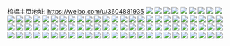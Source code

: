 梳榅主页地址: https://weibo.com/u/3604881935 
![](https://wx4.sinaimg.cn/mw2000/d6de220fgy1h8ty3hluxvj22c0340kjo.jpg) 
![](https://wx4.sinaimg.cn/mw2000/d6de220fgy1h8ty3ul5d7j22c0340u10.jpg) 
![](https://wx4.sinaimg.cn/mw2000/d6de220fgy1h8ty3mwlzoj23402c0hdv.jpg) 
![](https://wx4.sinaimg.cn/mw2000/d6de220fgy1h8r2b3lzy9j21lu23m7wi.jpg) 
![](https://wx4.sinaimg.cn/mw2000/d6de220fgy1h8r2b10ltyj21kh24thdt.jpg) 
![](https://wx4.sinaimg.cn/mw2000/d6de220fgy1h8r2b5senij21o0280u0x.jpg) 
![](https://wx4.sinaimg.cn/mw2000/d6de220fgy1h8l11felprj21o0280b29.jpg) 
![](https://wx4.sinaimg.cn/mw2000/d6de220fgy1h8l11eo73jj21o0280npd.jpg) 
![](https://wx4.sinaimg.cn/mw2000/d6de220fgy1h8k5g1qpf9j21o0280npd.jpg) 
![](https://wx4.sinaimg.cn/mw2000/d6de220fgy1h8k5g08idtj21o0280qv5.jpg) 
![](https://wx4.sinaimg.cn/mw2000/d6de220fgy1h8k5g3bg53j21o0280qv5.jpg) 
![](https://wx4.sinaimg.cn/mw2000/d6de220fgy1h8k5g5pq5fj21nz26dqv5.jpg) 
![](https://wx4.sinaimg.cn/mw2000/d6de220fgy1h8ckduh2ugj20hs0mltco.jpg) 
![](https://wx4.sinaimg.cn/mw2000/d6de220fgy1h8ckduu0rsj20fe0femxx.jpg) 
![](https://wx4.sinaimg.cn/mw2000/d6de220fgy1h8ckdu0w8ej20xc0xcws4.jpg) 
![](https://wx4.sinaimg.cn/mw2000/d6de220fgy1h8ckdw671tj20sg0w048g.jpg) 
![](https://wx4.sinaimg.cn/mw2000/d6de220fgy1h89oxmcvpmj22c033zu10.jpg) 
![](https://wx4.sinaimg.cn/mw2000/d6de220fgy1h89oxt3mulj22c0340b2c.jpg) 
![](https://wx4.sinaimg.cn/mw2000/d6de220fgy1h89owiudjvj228130lx6q.jpg) 
![](https://wx4.sinaimg.cn/mw2000/d6de220fgy1h89owtvhtrj22c0340npg.jpg) 
![](https://wx4.sinaimg.cn/mw2000/d6de220fgy1h89ox0avu5j22bz2wnu0z.jpg) 
![](https://wx4.sinaimg.cn/mw2000/d6de220fgy1h89oxn6l47j20u0140dxg.jpg) 
![](https://wx4.sinaimg.cn/mw2000/d6de220fgy1h89ox5uwt9j22c0340x6r.jpg) 
![](https://wx4.sinaimg.cn/mw2000/d6de220fgy1h865silbvkj22c0340qv5.jpg) 
![](https://wx4.sinaimg.cn/mw2000/d6de220fgy1h865sg3midj21o0280npd.jpg) 
![](https://wx4.sinaimg.cn/mw2000/d6de220fgy1h84tnbud8wj21oy2s3u0x.jpg) 
![](https://wx4.sinaimg.cn/mw2000/d6de220fgy1h84tni3zn1j22c0340kjl.jpg) 
![](https://wx4.sinaimg.cn/mw2000/d6de220fgy1h81kwdqsvmj20zk0k0dlx.jpg) 
![](https://wx4.sinaimg.cn/mw2000/d6de220fgy1h7r7q5l93uj20zk1beduc.jpg) 
![](https://wx4.sinaimg.cn/mw2000/d6de220fgy1h7r7q636pcj20zk1bftmy.jpg) 
![](https://wx4.sinaimg.cn/mw2000/d6de220fgy1h7r7qe3k02j20wi1ycnpd.jpg) 
![](https://wx4.sinaimg.cn/mw2000/d6de220fgy1h7r7qooj4lj20u013vjxk.jpg) 
![](https://wx4.sinaimg.cn/mw2000/d6de220fgy1h7r7qkgbxqj20wi1yckjl.jpg) 
![](https://wx4.sinaimg.cn/mw2000/d6de220fgy1h7r7q96rhmj20wi1ychdt.jpg) 
![](https://wx4.sinaimg.cn/mw2000/d6de220fgy1h7ni3qnebhj22c0340x6p.jpg) 
![](https://wx4.sinaimg.cn/mw2000/d6de220fgy1h7ni3otn5fj22c0340x6p.jpg) 
![](https://wx4.sinaimg.cn/mw2000/d6de220fgy1h7krvt3x1aj20u00u07gv.jpg) 
![](https://wx4.sinaimg.cn/mw2000/d6de220fgy1h7k58w5yu9j22c03404qp.jpg) 
![](https://wx4.sinaimg.cn/mw2000/d6de220fgy1h7k58piyr7j20xc4xmkjn.jpg) 
![](https://wx4.sinaimg.cn/mw2000/d6de220fgy1h7k58u9szoj21br21e7wh.jpg) 
![](https://wx4.sinaimg.cn/mw2000/d6de220fgy1h7k58ryb8fj20xc3orhdu.jpg) 
![](https://wx4.sinaimg.cn/mw2000/d6de220fgy1h7k58y2viwj21o0280npd.jpg) 
![](https://wx4.sinaimg.cn/mw2000/d6de220fgy1h7k58m5o9sj22c0340npe.jpg) 
![](https://wx4.sinaimg.cn/mw2000/d6de220fgy1h7k5m1hsoej22c0340e83.jpg) 
![](https://wx4.sinaimg.cn/mw2000/d6de220fgy1h7k5md6ebbj20xc3p7e83.jpg) 
![](https://wx4.sinaimg.cn/mw2000/d6de220fgy1h7k5nw6sj9j22c03404qr.jpg) 
![](https://wx4.sinaimg.cn/mw2000/d6de220fgy1h7eixj0hf7j21k22687p5.jpg) 
![](https://wx4.sinaimg.cn/mw2000/d6de220fgy1h768nf36zgj21o0280kjl.jpg) 
![](https://wx4.sinaimg.cn/mw2000/d6de220fgy1h768nl8vksj21o02807wh.jpg) 
![](https://wx4.sinaimg.cn/mw2000/d6de220fgy1h768nixb9xj21o02801ky.jpg) 
![](https://wx4.sinaimg.cn/mw2000/d6de220fgy1h768o72cb0j22c0340x6p.jpg) 
![](https://wx4.sinaimg.cn/mw2000/d6de220fgy1h768ntqmm2j228a30an17.jpg) 
![](https://wx4.sinaimg.cn/mw2000/d6de220fgy1h768npx6ntj22c03407wj.jpg) 
![](https://wx4.sinaimg.cn/mw2000/d6de220fgy1h768onbnooj22c0340u0y.jpg) 
![](https://wx4.sinaimg.cn/mw2000/d6de220fgy1h768ocbck6j21sx1hi7r3.jpg) 
![](https://wx4.sinaimg.cn/mw2000/d6de220fgy1h768o2tz3zj22c033zdlh.jpg) 
![](https://wx4.sinaimg.cn/mw2000/d6de220fgy1h768nywwu5j22c0340u0y.jpg) 
![](https://wx4.sinaimg.cn/mw2000/d6de220fgy1h768oa875uj22c0340grg.jpg) 
![](https://wx4.sinaimg.cn/mw2000/d6de220fgy1h73ugjixfgj20t21jqgxh.jpg) 
![](https://wx4.sinaimg.cn/mw2000/d6de220fgy1h73ugk455jj20sx1kfaii.jpg) 
![](https://wx4.sinaimg.cn/mw2000/d6de220fgy1h6vfynll58j21o0190qq3.jpg) 
![](https://wx4.sinaimg.cn/mw2000/d6de220fgy1h6vfypbnymj21o01904kp.jpg) 
![](https://wx4.sinaimg.cn/mw2000/d6de220fgy1h6vfyl9uooj21o01901eb.jpg) 
![](https://wx4.sinaimg.cn/mw2000/d6de220fgy1h6ubb9b8w7j21401d6azy.jpg) 
![](https://wx4.sinaimg.cn/mw2000/d6de220fgy1h6ubba14kqj21401dvu0l.jpg) 
![](https://wx4.sinaimg.cn/mw2000/d6de220fgy1h6ubbamqdyj21401c94nt.jpg) 
![](https://wx4.sinaimg.cn/mw2000/d6de220fgy1h6spiaeem6j22c03407wk.jpg) 
![](https://wx4.sinaimg.cn/mw2000/d6de220fgy1h6spicegw0j21sc2dsb2a.jpg) 
![](https://wx4.sinaimg.cn/mw2000/d6de220fgy1h6p1pecuyfj21nz26tx6p.jpg) 
![](https://wx4.sinaimg.cn/mw2000/d6de220fgy1h6p1piqzzkj21o026h1ky.jpg) 
![](https://wx4.sinaimg.cn/mw2000/d6de220fgy1h6p1q4v2nnj21o02807wh.jpg) 
![](https://wx4.sinaimg.cn/mw2000/d6de220fgy1h6p1pnuakqj21o0280qv5.jpg) 
![](https://wx4.sinaimg.cn/mw2000/d6de220fgy1h6p1pk8w5sj21o0280kjl.jpg) 
![](https://wx4.sinaimg.cn/mw2000/d6de220fgy1h6p1pb20igj21fd1zib29.jpg) 
![](https://wx4.sinaimg.cn/mw2000/d6de220fgy1h6p1pqsdthj21hg0wpdmz.jpg) 
![](https://wx4.sinaimg.cn/mw2000/d6de220fgy1h6p22ekpqgj20wi1km7kd.jpg) 
![](https://wx4.sinaimg.cn/mw2000/d6de220fgy1h6p1pq5k7mj22c02rdwxz.jpg) 
![](https://wx4.sinaimg.cn/mw2000/d6de220fgy1h6i7ozmb64j21o0280q9q.jpg) 
![](https://wx4.sinaimg.cn/mw2000/d6de220fgy1h6i6ztry7bj21o0280kjl.jpg) 
![](https://wx4.sinaimg.cn/mw2000/d6de220fgy1h6i6zvtqrdj21o0280kjl.jpg) 
![](https://wx4.sinaimg.cn/mw2000/d6de220fgy1h6i6zl9nlaj21kx25swkp.jpg) 
![](https://wx4.sinaimg.cn/mw2000/d6de220fgy1h6i701v1rbj21o02804qp.jpg) 
![](https://wx4.sinaimg.cn/mw2000/d6de220fgy1h6i7tjrhhgj221q1i9n2b.jpg) 
![](https://wx4.sinaimg.cn/mw2000/d6de220fgy1h6i72njvk3j22c03404qr.jpg) 
